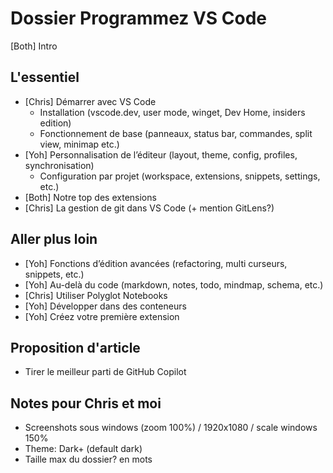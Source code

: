 # Dossier Programmez VS Code

[Both] Intro

## L'essentiel

- [Chris] Démarrer avec VS Code
  - Installation (vscode.dev, user mode, winget, Dev Home, insiders edition)
  - Fonctionnement de base (panneaux, status bar, commandes, split view, minimap etc.)
- [Yoh] Personnalisation de l’éditeur (layout, theme, config, profiles, synchronisation)
  - Configuration par projet (workspace, extensions, snippets, settings, etc.)
- [Both] Notre top des extensions
- [Chris] La gestion de git dans VS Code (+ mention GitLens?)

## Aller plus loin

- [Yoh] Fonctions d’édition avancées (refactoring, multi curseurs, snippets, etc.)
- [Yoh] Au-delà du code (markdown, notes, todo, mindmap, schema, etc.)
- [Chris] Utiliser Polyglot Notebooks
- [Yoh] Développer dans des conteneurs
- [Yoh] Créez votre première extension

## Proposition d'article

- Tirer le meilleur parti de GitHub Copilot

## Notes pour Chris et moi

- Screenshots sous windows (zoom 100%) / 1920x1080 / scale windows 150%
- Theme: Dark+ (default dark)
- Taille max du dossier? en mots

